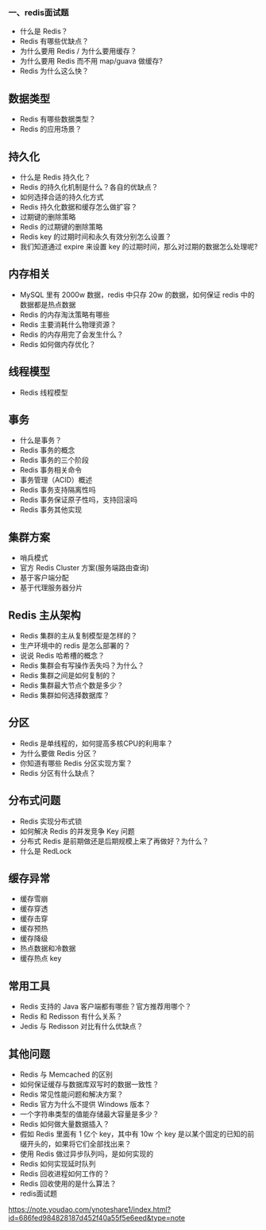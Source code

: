 ###  一、redis面试题

- 什么是 Redis？
- Redis 有哪些优缺点？
- 为什么要用 Redis / 为什么要用缓存？
- 为什么要用 Redis 而不用 map/guava 做缓存?
- Redis 为什么这么快？

## **数据类型**

- Redis 有哪些数据类型？
- Redis 的应用场景？

## **持久化**

- 什么是 Redis 持久化？
- Redis 的持久化机制是什么？各自的优缺点？
- 如何选择合适的持久化方式
- Redis 持久化数据和缓存怎么做扩容？
- 过期键的删除策略
- Redis 的过期键的删除策略
- Redis key 的过期时间和永久有效分别怎么设置？
- 我们知道通过 expire 来设置 key 的过期时间，那么对过期的数据怎么处理呢?

## **内存相关**

- MySQL 里有 2000w 数据，redis 中只存 20w 的数据，如何保证 redis 中的数据都是热点数据
- Redis 的内存淘汰策略有哪些
- Redis 主要消耗什么物理资源？
- Redis 的内存用完了会发生什么？
- Redis 如何做内存优化？

## **线程模型**

- Redis 线程模型

## **事务**

- 什么是事务？
- Redis 事务的概念
- Redis 事务的三个阶段
- Redis 事务相关命令
- 事务管理（ACID）概述
- Redis 事务支持隔离性吗
- Redis 事务保证原子性吗，支持回滚吗
- Redis 事务其他实现

## **集群方案**

- 哨兵模式
- 官方 Redis Cluster 方案(服务端路由查询)
- 基于客户端分配
- 基于代理服务器分片

## **Redis 主从架构**

- Redis 集群的主从复制模型是怎样的？
- 生产环境中的 redis 是怎么部署的？
- 说说 Redis 哈希槽的概念？
- Redis 集群会有写操作丢失吗？为什么？
- Redis 集群之间是如何复制的？
- Redis 集群最大节点个数是多少？
- Redis 集群如何选择数据库？

## **分区**

- Redis 是单线程的，如何提高多核CPU的利用率？
- 为什么要做 Redis 分区？
- 你知道有哪些 Redis 分区实现方案？
- Redis 分区有什么缺点？

## **分布式问题**

- Redis 实现分布式锁
- 如何解决 Redis 的并发竞争 Key 问题
- 分布式 Redis 是前期做还是后期规模上来了再做好？为什么？
- 什么是 RedLock

## **缓存异常**

- 缓存雪崩
- 缓存穿透
- 缓存击穿
- 缓存预热
- 缓存降级
- 热点数据和冷数据
- 缓存热点 key

## **常用工具**

- Redis 支持的 Java 客户端都有哪些？官方推荐用哪个？
- Redis 和 Redisson 有什么关系？
- Jedis 与 Redisson 对比有什么优缺点？

## **其他问题**

- Redis 与 Memcached 的区别
- 如何保证缓存与数据库双写时的数据一致性？
- Redis 常见性能问题和解决方案？
- Redis 官方为什么不提供 Windows 版本？
- 一个字符串类型的值能存储最大容量是多少？
- Redis 如何做大量数据插入？
- 假如 Redis 里面有 1 亿个 key，其中有 10w 个 key 是以某个固定的已知的前缀开头的，如果将它们全部找出来？
- 使用 Redis 做过异步队列吗，是如何实现的
- Redis 如何实现延时队列
- Redis 回收进程如何工作的？
- Redis 回收使用的是什么算法？
- redis面试题

https://note.youdao.com/ynoteshare1/index.html?id=686fed984828187d452f40a55f5e6eed&type=note